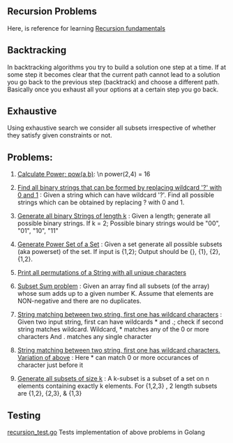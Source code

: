 ## Recursion Problems
Here, is reference for learning [Recursion fundamentals](http://geekrai.blogspot.in/2015/08/recursive-thinking.html)

## Backtracking
In backtracking algorithms you try to build a solution one step at a time. If at some step it becomes clear that the current path cannot lead to a solution you go back to the previous step (backtrack) and choose a different path. Basically once you exhaust all your options at a certain step you go back. 

## Exhaustive
Using exhaustive search we consider all subsets irrespective of whether they satisfy given constraints or not. 


## Problems: 
1. [Calculate Power; pow(a,b)](https://github.com/raiskumar/algo-ds/blob/master/recursion/power.go):
    \n power(2,4) = 16

2. [Find all binary strings that can be formed by replacing wildcard '?' with 0 and 1](https://github.com/raiskumar/algo-ds/blob/master/recursion/allCombinationsOfBinaryStrings.go) : Given a string which can have wildcard '?'. Find all possible strings which can be obtained by replacing ? with 0 and 1. 

3. [Generate all binary Strings of length k](https://github.com/raiskumar/algo-ds/blob/master/recursion/generateAllBinaryStrings.go) : Given a length; generate all possible binary strings. If k = 2; Possible binary strings would be "00", "01", "10", "11"

4. [Generate Power Set of a Set](https://github.com/raiskumar/algo-ds/blob/master/recursion/powerSet.go) : Given a set generate all possible subsets (aka powerset) of the set. If input is {1,2}; Output should be {}, {1}, {2}, {1,2}. 

5. [Print all permutations of a String with all unique characters](https://github.com/raiskumar/algo-ds/blob/master/recursion/permutation.go)

6. [Subset Sum problem](https://github.com/raiskumar/algo-ds/blob/master/recursion/subsetSum.go) : Given an array find all subsets (of the array) whose sum adds up to a given number K. Assume that elements are NON-negative and there are no duplicates. 

7. [String matching between two string, first one has wildcard characters](https://github.com/raiskumar/algo-ds/blob/master/recursion/stringMatchWithOneHavingWildcard.go) : Given two input string, first can have wildcards * and .; check if second string matches wildcard. Wildcard, * matches any of the 0 or more characters And . matches any single character

8. [String matching between two string, first one has wildcard characters. Variation of above](https://github.com/raiskumar/algo-ds/blob/master/recursion/stringMatchWithOneHavingWildcardV2.go) : Here * can match 0 or more occurances of character just before it

9. [Generate all subsets of size k](https://github.com/raiskumar/algo-ds/blob/master/recursion/kSubsets.go) : A k-subset is a subset of a set on n elements containing exactly k elements. For {1,2,3} , 2 length subsets are {1,2}, {2,3}, & {1,3}

## Testing
 [recursion_test.go](recursion_test.go) Tests implementation of above problems in Golang